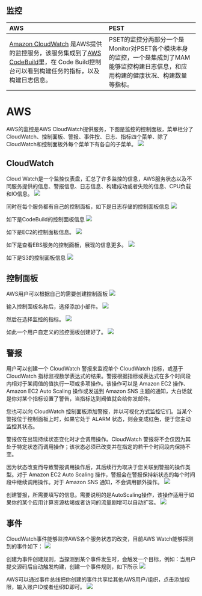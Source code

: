 ## 监控

| AWS | PEST |
| :--- | :--- |
| [Amazon CloudWatch](amazon-cloudwatch.md) 是AWS提供的监控服务，该服务集成到了[AWS CodeBuild](aws-codebuild.md)里，在 Code Build控制台可以看到构建任务的指标，以及构建日志信息。 | PSET的监控分两部分一个是Monitor对PSET各个模块本身的监控，一个是集成到了MAM能够监控构建日志信息，和应用构建的健康状况、构建数量等指标。 |

# AWS
AWS的监控是AWS CloudWatch提供服务，下图是监控的控制面板，菜单栏分了CloudWatch、控制面板、警报、事件按、日志、指标四个菜单、除了CloudWatch和控制面板外每个菜单下有各自的子菜单。
![](/assets/2019-02-22_105616.png)
## CloudWatch
Cloud Watch是一个监控仪表盘，汇总了许多监控的信息，AWS服务状态以及不同服务提供的信息、警报信息、日志信息、构建成功或者失败的信息、CPU负载和IO信息。
![](/assets/2019-02-22_110007.png)

同时在每个服务都有自己的控制面板，如下是日志存储的控制面板信息
![](/assets/2019-02-22_112654.png)

如下是CodeBuild的控制面板信息
![](/assets/2019-02-22_112758.png)

如下是EC2的控制面板信息。
![](/assets/2019-02-22_112445.png)

如下是查看EBS服务的控制面板，展现的信息更多。
![](/assets/2019-02-22_112128.png)

如下是S3的控制面板信息
![](/assets/2019-02-22_112411.png)

## 控制面板
AWS用户可以根据自己的需要创建控制面板
![](/assets/2019-02-22_113032.png)

输入控制面板名称后，选择添加小部件。
![](/assets/2019-02-22_113145.png)

然后在选择监控的指标。
![](/assets/2019-02-22_113427.png)

如此一个用户自定义的监控面板创建好了。
![](/assets/2019-02-22_115932.png)

## 警报
用户可以创建一个 CloudWatch 警报来监视单个 CloudWatch 指标，或基于 CloudWatch 指标监视数学表达式的结果。警报根据指标或表达式在多个时间段内相对于某阈值的值执行一项或多项操作。该操作可以是 Amazon EC2 操作、Amazon EC2 Auto Scaling 操作或发送到 Amazon SNS 主题的通知，大白话就是你对某个指标设置了警告，当指标达到阀值就会给你发邮件。

您也可以向 CloudWatch 控制面板添加警报，并以可视化方式监控它们。当某个警报位于控制面板上时，如果它处于 ALARM 状态，则会变成红色，便于您主动监控其状态。

警报仅在出现持续状态变化时才会调用操作。CloudWatch 警报将不会仅因为其处于特定状态而调用操作；该状态必须已改变并在指定的若干个时间段内保持不变。

因为状态改变而导致警报调用操作后，其后续行为取决于您关联到警报的操作类型。对于 Amazon EC2 Auto Scaling 操作，警报会在警报保持新状态的每个时间段中继续调用操作。对于 Amazon SNS 通知，不会调用额外操作。
![](/assets/2019-02-22_120242.png)

创建警报，所需要填写的信息。需要说明的是AutoScaling操作，该操作适用于如果你的某个应用计算资源枯竭或者访问的流量剧增可以自动扩容。
![](/assets/2019-02-22_120418.png)

## 事件
CloudWatch事件能够监控AWS各个服务状态的改变，目前AWS Watch能够探测到的事件如下：
![](/assets/2019-02-22_154655.png)

创建为事件创建规则，当探测到某个事件发生时，会触发一个目标，例如：当用户提交源码后自动触发构建，创建一个事件规则，如下所示
![](/assets/2019-02-22_155034.png)

AWS可以通过事件总线把你创建的事件共享给其他AWS用户/组织，点击添加权限，输入账户ID或者组织ID即可。
![](/assets/2019-02-22_155259.png)
